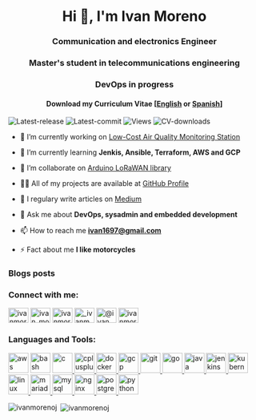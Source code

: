 <h1 align="center">Hi 👋, I'm Ivan Moreno</h1>
<h3 align="center">Communication and electronics Engineer</h3>
<h3 align="center">Master's student in telecommunications engineering</h3>
<h3 align="center">DevOps in progress</h3>

<h4 align="center">Download my Curriculum Vitae [<a href="https://bit.ly/3khuSKu">English</a> or <a href="https://bit.ly/2IPQY97">Spanish</a>]</h3>

![Latest-release](https://img.shields.io/github/v/release/ivanmorenoj/ivanmorenoj?style=plastic)
![Latest-commit](https://img.shields.io/github/last-commit/ivanmorenoj/ivanmorenoj?style=plastic)
![Views](https://komarev.com/ghpvc/?username=ivanmorenoj&color=brightgreen&style=plastic)
![CV-downloads](https://img.shields.io/github/downloads/ivanmorenoj/ivanmorenoj/total?style=plastic)

- 🔭 I’m currently working on [Low-Cost Air Quality Monitoring Station](https://github.com/ivanmorenoj/emca)

- 🌱 I’m currently learning **Jenkis, Ansible, Terraform, AWS and GCP**

- 👯 I’m collaborate on [Arduino LoRaWAN library](https://github.com/BeelanMX/Beelan-LoRaWAN)

- 👨‍💻 All of my projects are available at [GitHub Profile](https://github.com/ivanmorenoj?tab=repositories)

- 📝 I regulary write articles on [Medium](https://ivanmorenoj.medium.com)

- 💬 Ask me about **DevOps, sysadmin and embedded development**

- 📫 How to reach me **ivan1697@gmail.com**

- ⚡ Fact about me **I like motorcycles**

### Blogs posts
<!-- BLOG-POST-LIST:START -->
<!-- BLOG-POST-LIST:END -->

<p align="left">
<h3 align="left">Connect with me:</h3>
<a href="https://dev.to/ivanmoreno" target="blank"><img align="center" src="https://cdn.jsdelivr.net/npm/simple-icons@3.0.1/icons/dev-dot-to.svg" alt="ivanmoreno" height="30" width="40" /></a>
<a href="https://twitter.com/ivan_morenoj" target="blank"><img align="center" src="https://cdn.jsdelivr.net/npm/simple-icons@3.0.1/icons/twitter.svg" alt="ivan_morenoj" height="30" width="40" /></a>
<a href="https://linkedin.com/in/ivanmorenoj" target="blank"><img align="center" src="https://cdn.jsdelivr.net/npm/simple-icons@3.0.1/icons/linkedin.svg" alt="ivanmorenoj" height="30" width="40" /></a>
<a href="https://instagram.com/_ivanmorenoj" target="blank"><img align="center" src="https://cdn.jsdelivr.net/npm/simple-icons@3.0.1/icons/instagram.svg" alt="_ivanmorenoj" height="30" width="40" /></a>
<a href="https://ivanmorenoj.medium.com" target="blank"><img align="center" src="https://cdn.jsdelivr.net/npm/simple-icons@3.0.1/icons/medium.svg" alt="@ivanmorenoj" height="30" width="40" /></a>
<a href="https://www.youtube.com/c/IvanMorenoivan28823" target="blank"><img align="center" src="https://cdn.jsdelivr.net/npm/simple-icons@3.0.1/icons/youtube.svg" alt="ivanmorenoivan28823" height="30" width="40" /></a>
</p>

<h3 align="left">Languages and Tools:</h3>
<p align="left"> <img src="https://devicons.github.io/devicon/devicon.git/icons/amazonwebservices/amazonwebservices-original-wordmark.svg" alt="aws" width="40" height="40"/> </a> <img src="https://www.vectorlogo.zone/logos/gnu_bash/gnu_bash-icon.svg" alt="bash" width="40" height="40"/> </a> <a href="https://www.cprogramming.com/" target="_blank"> <img src="https://devicons.github.io/devicon/devicon.git/icons/c/c-original.svg" alt="c" width="40" height="40"/> </a> <a href="https://www.w3schools.com/cpp/" target="_blank"> <img src="https://devicons.github.io/devicon/devicon.git/icons/cplusplus/cplusplus-original.svg" alt="cplusplus" width="40" height="40"/> </a> <a href="https://www.docker.com/" target="_blank"> <img src="https://devicons.github.io/devicon/devicon.git/icons/docker/docker-original-wordmark.svg" alt="docker" width="40" height="40"/> </a> <a href="https://cloud.google.com" target="_blank"> <img src="https://www.vectorlogo.zone/logos/google_cloud/google_cloud-icon.svg" alt="gcp" width="40" height="40"/> </a> <a href="https://git-scm.com/" target="_blank"> <img src="https://www.vectorlogo.zone/logos/git-scm/git-scm-icon.svg" alt="git" width="40" height="40"/> </a> <a href="https://golang.org" target="_blank"> <img src="https://devicons.github.io/devicon/devicon.git/icons/go/go-original.svg" alt="go" width="40" height="40"/> </a> <a href="https://www.java.com" target="_blank"> <img src="https://devicons.github.io/devicon/devicon.git/icons/java/java-original-wordmark.svg" alt="java" width="40" height="40"/> </a> <a href="https://www.jenkins.io" target="_blank"> <img src="https://www.vectorlogo.zone/logos/jenkins/jenkins-icon.svg" alt="jenkins" width="40" height="40"/> </a> <a href="https://kubernetes.io" target="_blank"> <img src="https://www.vectorlogo.zone/logos/kubernetes/kubernetes-icon.svg" alt="kubernetes" width="40" height="40"/> </a> <a href="https://www.linux.org/" target="_blank"> <img src="https://devicons.github.io/devicon/devicon.git/icons/linux/linux-original.svg" alt="linux" width="40" height="40"/> </a> <a href="https://mariadb.org/" target="_blank"> <img src="https://www.vectorlogo.zone/logos/mariadb/mariadb-icon.svg" alt="mariadb" width="40" height="40"/> </a> <a href="https://www.mysql.com/" target="_blank"> <img src="https://devicons.github.io/devicon/devicon.git/icons/mysql/mysql-original-wordmark.svg" alt="mysql" width="40" height="40"/> </a> <a href="https://www.nginx.com" target="_blank"> <img src="https://devicons.github.io/devicon/devicon.git/icons/nginx/nginx-original.svg" alt="nginx" width="40" height="40"/> </a> <a href="https://www.postgresql.org" target="_blank"> <img src="https://devicons.github.io/devicon/devicon.git/icons/postgresql/postgresql-original-wordmark.svg" alt="postgresql" width="40" height="40"/> </a> <a href="https://www.python.org" target="_blank"> <img src="https://devicons.github.io/devicon/devicon.git/icons/python/python-original.svg" alt="python" width="40" height="40"/> </a> </p>

<p><img align="left" src="https://github-readme-stats.vercel.app/api/top-langs/?username=ivanmorenoj&layout=compact" alt="ivanmorenoj" /></p>

<p>&nbsp;<img align="center" src="https://github-readme-stats.vercel.app/api?username=ivanmorenoj&show_icons=true" alt="ivanmorenoj" /></p>

